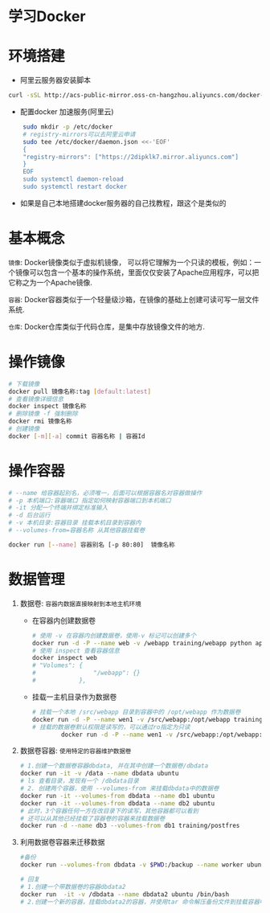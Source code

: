 # 学习Docker

# 环境搭建
- 阿里云服务器安装脚本

``` sh
curl -sSL http://acs-public-mirror.oss-cn-hangzhou.aliyuncs.com/docker-engine/internet | sh -
```

- 配置docker 加速服务(阿里云)  

```sh
    sudo mkdir -p /etc/docker  
    # registry-mirrors可以去阿里云申请
    sudo tee /etc/docker/daemon.json <<-'EOF'
    {
    "registry-mirrors": ["https://2dipklk7.mirror.aliyuncs.com"]
    }
    EOF 
    sudo systemctl daemon-reload  
    sudo systemctl restart docker
```

- 如果是自己本地搭建docker服务器的自己找教程，跟这个是类似的


# 基本概念
 `镜像`: Docker镜像类似于虚拟机镜像， 可以将它理解为一个只读的模板，例如：一个镜像可以包含一个基本的操作系统，里面仅仅安装了Apache应用程序，可以把它称之为一个Apache镜像.
 
 `容器`: Docker容器类似于一个轻量级沙箱，在镜像的基础上创建可读可写一层文件系统.
 
 `仓库`: Docker仓库类似于代码仓库，是集中存放镜像文件的地方.
 

# 操作镜像
```sh
# 下载镜像
docker pull 镜像名称:tag [default:latest]
# 查看镜像详细信息
docker inspect 镜像名称
# 删除镜像 -f 强制删除
docker rmi 镜像名称
# 创建镜像
docker [-m][-a] commit 容器名称 | 容器Id
```

# 操作容器
```sh
# --name 给容器起别名，必须唯一，后面可以根据容器名对容器做操作
# -p 本机端口:容器端口 指定如何映射容器端口到本机端口
# -it 分配一个终端并绑定标准输入
# -d 后台运行
# -v 本机目录:容器目录 挂载本机目录到容器内
# --volumes-from=容器名称 从其他容器挂载卷

docker run [--name] 容器别名 [-p 80:80]  镜像名称
```

# 数据管理
1. 数据卷: `容器内数据直接映射到本地主机环境`
	- 在容器内创建数据卷
			
		``` sh
		# 使用 -v 在容器内创建数据卷，使用-v 标记可以创建多个
		docker run -d -P --name web -v /webapp training/webapp python app.py
		# 使用 inspect 查看容器信息
		docker inspect web
		# "Volumes": {
		#                "/webapp": {}
		#            },
		```
	- 挂载一主机目录作为数据卷
		``` sh
		# 挂载一个本地 /src/webapp 目录到容器中的 /opt/webapp 作为数据卷
		docker run -d -P --name wen1 -v /src/webapp:/opt/webapp training/webapp python app.py
		# 挂载的数据卷默认权限是读写的，可以通过ro指定为只读
				docker run -d -P --name wen1 -v /src/webapp:/opt/webapp:ro training/webapp python app.py		```

2. 数据卷容器: `使用特定的容器维护数据卷`
	
	```sh
	# 1.创建一个数据卷容器dbdata, 并在其中创建一个数据卷/dbdata
	docker run -it -v /data --name dbdata ubuntu
	# ls 查看目录，发现有一个 /dbdata目录
	# 2. 创建两个容器，使用 --volumes-from 来挂载dbdata中的数据卷
	docker run -it --volumes-from dbdata --name db1 ubuntu
	docker run -it --volumes-from dbdata --name db2 ubuntu
	# 此时，3个容器任何一方在改目录下的读写，其他容器都可以看到 
	# 还可以从其他已经挂载了容器卷的容器来挂载数据卷
	docker run -d --name db3 --volumes-from db1 training/postfres
	```
3. 利用数据卷容器来迁移数据
	
	``` sh
	#备份
	docker run --volumes-from dbdata -v $PWD:/backup --name worker ubuntu tar cvf /backup/backup.tar /dbdata
	
	# 回复
	# 1.创建一个带数据卷的容器dbdata2
	docker run  -it -v /dbdata --name dbdata2 ubuntu /bin/bash
	# 2.创建一个新的容器，挂载dbdata2的容器，并使用tar 命令解压备份文件到挂载容器中
	```

